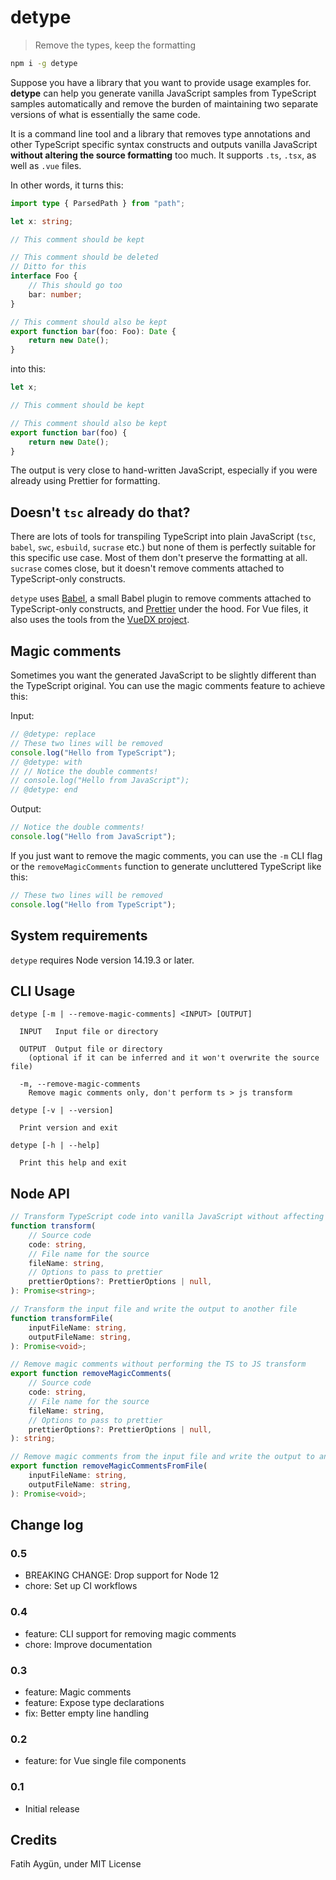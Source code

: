 # detype

> Remove the types, keep the formatting

```sh
npm i -g detype
```

Suppose you have a library that you want to provide usage examples for. **detype** can help you generate vanilla JavaScript samples from TypeScript samples automatically and remove the burden of maintaining two separate versions of what is essentially the same code.

It is a command line tool and a library that removes type annotations and other TypeScript specific syntax constructs and outputs vanilla JavaScript **without altering the source formatting** too much. It supports `.ts`, `.tsx`, as well as `.vue` files.

In other words, it turns this:

```ts
import type { ParsedPath } from "path";

let x: string;

// This comment should be kept

// This comment should be deleted
// Ditto for this
interface Foo {
	// This should go too
	bar: number;
}

// This comment should also be kept
export function bar(foo: Foo): Date {
	return new Date();
}
```

into this:

```js
let x;

// This comment should be kept

// This comment should also be kept
export function bar(foo) {
	return new Date();
}
```

The output is very close to hand-written JavaScript, especially if you were already using Prettier for formatting.

## Doesn't `tsc` already do that?

There are lots of tools for transpiling TypeScript into plain JavaScript (`tsc`, `babel`, `swc`, `esbuild`, `sucrase` etc.) but none of them is perfectly suitable for this specific use case. Most of them don't preserve the formatting at all. `sucrase` comes close, but it doesn't remove comments attached to TypeScript-only constructs.

`detype` uses [Babel](https://babeljs.io/), a small Babel plugin to remove comments attached to TypeScript-only constructs, and [Prettier](https://prettier.io/) under the hood. For Vue files, it also uses the tools from the [VueDX project](https://github.com/vuedx/languagetools).

## Magic comments

Sometimes you want the generated JavaScript to be slightly different than the TypeScript original. You can use the magic comments feature to achieve this:

Input:

```ts
// @detype: replace
// These two lines will be removed
console.log("Hello from TypeScript");
// @detype: with
// // Notice the double comments!
// console.log("Hello from JavaScript");
// @detype: end
```

Output:

```js
// Notice the double comments!
console.log("Hello from JavaScript");
```

If you just want to remove the magic comments, you can use the `-m` CLI flag or the `removeMagicComments` function to generate uncluttered TypeScript like this:

```ts
// These two lines will be removed
console.log("Hello from TypeScript");
```

## System requirements

`detype` requires Node version 14.19.3 or later.

## CLI Usage

```
detype [-m | --remove-magic-comments] <INPUT> [OUTPUT]

  INPUT   Input file or directory

  OUTPUT  Output file or directory
    (optional if it can be inferred and it won't overwrite the source file)

  -m, --remove-magic-comments
    Remove magic comments only, don't perform ts > js transform

detype [-v | --version]

  Print version and exit

detype [-h | --help]

  Print this help and exit
```

## Node API

```ts
// Transform TypeScript code into vanilla JavaScript without affecting the formatting
function transform(
	// Source code
	code: string,
	// File name for the source
	fileName: string,
	// Options to pass to prettier
	prettierOptions?: PrettierOptions | null,
): Promise<string>;

// Transform the input file and write the output to another file
function transformFile(
	inputFileName: string,
	outputFileName: string,
): Promise<void>;

// Remove magic comments without performing the TS to JS transform
export function removeMagicComments(
	// Source code
	code: string,
	// File name for the source
	fileName: string,
	// Options to pass to prettier
	prettierOptions?: PrettierOptions | null,
): string;

// Remove magic comments from the input file and write the output to another file
export function removeMagicCommentsFromFile(
	inputFileName: string,
	outputFileName: string,
): Promise<void>;
```

## Change log

### 0.5

- BREAKING CHANGE: Drop support for Node 12
- chore: Set up CI workflows

### 0.4

- feature: CLI support for removing magic comments
- chore: Improve documentation

### 0.3

- feature: Magic comments
- feature: Expose type declarations
- fix: Better empty line handling

### 0.2

- feature: for Vue single file components

### 0.1

- Initial release

## Credits

Fatih Aygün, under MIT License
